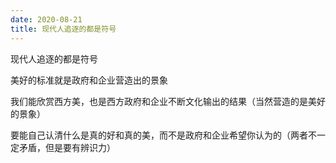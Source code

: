 ```yaml
---
date: 2020-08-21
title: 现代人追逐的都是符号
---
```

现代人追逐的都是符号

美好的标准就是政府和企业营造出的景象

我们能欣赏西方美，也是西方政府和企业不断文化输出的结果（当然营造的是美好的景象）

要能自己认清什么是真的好和真的美，而不是政府和企业希望你认为的（两者不一定矛盾，但是要有辨识力）